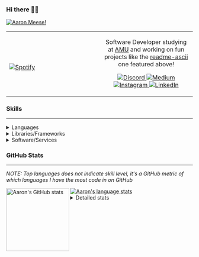 ### Hi there 👋🏻
[![Aaron Meese!](https://user-images.githubusercontent.com/17814535/88975338-a2aabf00-d27f-11ea-963f-8a19608716b4.png)](https://github.com/ajmeese7/readme-ascii "README ASCII")

<!-- Modified from project here: https://github.com/novatorem/novatorem -->
<table width="100%"> 
  <tr>
  <td width="50%">
      
&nbsp; <br> [![Spotify](https://ajmeese7.vercel.app/api/spotify)](https://open.spotify.com/user/ajmeese)

  </td>
  <td width="50%">

<p align="center">
Software Developer studying at <a href="https://www.amu.apus.edu/">AMU</a> and working on fun 
projects like the <a href="https://github.com/ajmeese7/readme-ascii">readme-ascii</a> one featured above!
</p>
<p align="center">
  <a href="https://discord.gg/PxRTQg3">
    <img src="https://img.shields.io/badge/discord-ajmeese7%234835-369?style=flat-square&logo=discord&logoColor=white&color=purple" alt="Discord" title="Discord">
  </a>
  <a href="https://link.aaronmeese.com/medium">
    <img src="https://img.shields.io/badge/medium-ajmeese7-1DB954?style=flat-square&logo=medium&logoColor=white" alt="Medium" title="Medium">
  </a>
  <br />
  <a href="https://link.aaronmeese.com/instagram">
    <img src="https://img.shields.io/badge/instagram-ajmeese7-1DB954?style=flat-square&logo=instagram&logoColor=white&color=c13584" alt="Instagram" title="Instagram">
  </a>
  <a href="https://link.aaronmeese.com/linkedin">
    <img src="https://img.shields.io/badge/linkedIn-aaronmeese-1DB954?style=flat-square&logo=linkedin&logoColor=white&color=blue" alt="LinkedIn" title="LinkedIn">
  </a>
</p>
  </td>
  </table>

[//]: <> (The `&nbsp;` is to have Aphelion take up more space)

### Skills ###
----
<details>
<summary>Languages</summary>

+ JavaScript
+ HTML
+ CSS
    + [README ASCII](https://github.com/ajmeese7/readme-ascii)
+ PHP
    + [Coupon Booked](https://github.com/ajmeese7/coupon-booked)
    + [Steam Summary](https://github.com/ajmeese7/steam-summary)
+ Java
    + [BRCC Java](https://github.com/ajmeese7/brcc-java)
    + [Euler Problems](https://github.com/ajmeese7/euler-problems)

</details>
<details>
<summary>Libraries/Frameworks</summary>

+ NodeJS
    + [Snapchat Share](https://github.com/ajmeese7/snapchat-share)
    + [FRC Spreadsheets](https://github.com/ajmeese7/frc-spreadsheets)
+ Cordova
+ React Native
+ jQuery
+ Discord.js
    + [Spambot](https://github.com/ajmeese7/spambot)
    + [Automatic Reactions](https://github.com/ajmeese7/automatic-reactions)
    + [Multiple Reactions](https://github.com/ajmeese7/multiple-reactions)
    + [Galley Calls](https://github.com/ajmeese7/galley-calls)
    + [Tatsu Toolbox](https://github.com/ajmeese7/tatsu-toolbox)
+ Puppeteer
    + [README ASCII](https://github.com/ajmeese7/readme-ascii)
    + [Dynamic Page Retrieval](https://github.com/ajmeese7/dynamic-page-retrieval)
+ Nightmare.js
    + [Steam Queue Clicker](https://github.com/ajmeese7/steam-queue-clicker)
    + [Repbot](https://github.com/ajmeese7/repbot)
+ Express
    + [Galley Calls](https://github.com/ajmeese7/galley-calls)
+ pdf-lib
+ async

</details>
<details>
<summary>Software/Services</summary>

+ Wallpaper Engine
    + [Random Wallpaper](https://github.com/ajmeese7/random-wallpaper)
    + [Image of the Day](https://github.com/ajmeese7/image-of-the-day)
+ phpMyAdmin
+ cPanel
+ Cloudinary
+ Cloudflare Workers
+ Firefox Extensions
    + [Chess Next Move](https://github.com/ajmeese7/chess-next-move)
    + [Gmail Label Organizer](https://github.com/ajmeese7/gmail-label-organizer)
+ Google Analytics
+ Heroku
+ Nexmo
+ Twilio
    + [Galley Calls](https://github.com/ajmeese7/galley-calls)
+ Sonix
    + [Galley Calls](https://github.com/ajmeese7/galley-calls)
+ Auth0
+ OneSignal

</details>

### GitHub Stats ###
----
*NOTE: Top languages does not indicate skill level, it's a GitHub metric of which languages I have the most code in on GitHub*

<a href="https://profile-summary-for-github.com/user/ajmeese7">
  <img align="left" height="170px" src="https://github-readme-stats.vercel.app/api?username=ajmeese7&show_icons=true&line_height=27&count_private=true&include_all_commits=true" alt="Aaron's GitHub stats"/>
  <img src="https://github-readme-stats.vercel.app/api/top-langs/?username=ajmeese7&hide_langs_below=5&layout=compact" alt="Aaron's language stats"/>
</a>

<details>
<summary>Detailed stats</summary>

### :zap: Recent Activity
<!--START_SECTION:activity-->
1. 🗣 Commented on [#6](https://github.com/ajmeese7/readme-ascii/issues/6) in [ajmeese7/readme-ascii](https://github.com/ajmeese7/readme-ascii)
2. 🎉 Merged PR [#2](https://github.com/ajmeese7/steam-queue-clicker/pull/2) in [ajmeese7/steam-queue-clicker](https://github.com/ajmeese7/steam-queue-clicker)
3. 🎉 Merged PR [#1](https://github.com/ajmeese7/steam-queue-clicker/pull/1) in [ajmeese7/steam-queue-clicker](https://github.com/ajmeese7/steam-queue-clicker)
4. 🗣 Commented on [#6](https://github.com/ajmeese7/readme-ascii/issues/6) in [ajmeese7/readme-ascii](https://github.com/ajmeese7/readme-ascii)
5. 🗣 Commented on [#4](https://github.com/ajmeese7/automatic-reactions/issues/4) in [ajmeese7/automatic-reactions](https://github.com/ajmeese7/automatic-reactions)
<!--END_SECTION:activity-->

### 🧐 Waka Stats
<!--START_SECTION:waka-->
**🐱 My Github Data** 

> 🏆 45 Contributions in the Year 2021
 > 
> 📦 60.8 kB Used in Github's Storage 
 > 
> 🚫 Not Opted to Hire
 > 
> 📜 47 Public Repositories 
 > 
> 🔑 17 Private Repositories  
 > 
**I'm an Early 🐤** 

```text
🌞 Morning    300 commits    ████████░░░░░░░░░░░░░░░░░   35.13% 
🌆 Daytime    371 commits    ██████████░░░░░░░░░░░░░░░   43.44% 
🌃 Evening    176 commits    █████░░░░░░░░░░░░░░░░░░░░   20.61% 
🌙 Night      7 commits      ░░░░░░░░░░░░░░░░░░░░░░░░░   0.82%

```
📅 **I'm Most Productive on Saturday** 

```text
Monday       104 commits    ███░░░░░░░░░░░░░░░░░░░░░░   12.18% 
Tuesday      102 commits    ███░░░░░░░░░░░░░░░░░░░░░░   11.94% 
Wednesday    90 commits     ██░░░░░░░░░░░░░░░░░░░░░░░   10.54% 
Thursday     100 commits    ███░░░░░░░░░░░░░░░░░░░░░░   11.71% 
Friday       126 commits    ███░░░░░░░░░░░░░░░░░░░░░░   14.75% 
Saturday     171 commits    █████░░░░░░░░░░░░░░░░░░░░   20.02% 
Sunday       161 commits    ████░░░░░░░░░░░░░░░░░░░░░   18.85%

```


📊 **This Week I Spent My Time On** 

```text
⌚︎ Time Zone: America/Chicago

💬 Programming Languages: 
JavaScript               5 hrs 25 mins       ██████████████████░░░░░░░   74.2% 
JSON                     42 mins             ██░░░░░░░░░░░░░░░░░░░░░░░   9.76% 
Markdown                 33 mins             ██░░░░░░░░░░░░░░░░░░░░░░░   7.7% 
Python                   17 mins             █░░░░░░░░░░░░░░░░░░░░░░░░   3.91% 
HTML                     12 mins             ░░░░░░░░░░░░░░░░░░░░░░░░░   2.77%

🐱‍💻 Projects: 
coupon-booked            4 hrs 33 mins       ███████████████░░░░░░░░░░   62.32% 
mobile-app               2 hrs 13 mins       ███████░░░░░░░░░░░░░░░░░░   30.53% 
ajmeese7                 29 mins             █░░░░░░░░░░░░░░░░░░░░░░░░   6.75% 
smoke-pit-playlist       1 min               ░░░░░░░░░░░░░░░░░░░░░░░░░   0.4% 
mobile                   0 secs              ░░░░░░░░░░░░░░░░░░░░░░░░░   0.01%

```

**I Mostly Code in JavaScript** 

```text
JavaScript               27 repos            ██████████████░░░░░░░░░░░   57.45% 
HTML                     7 repos             ███░░░░░░░░░░░░░░░░░░░░░░   14.89% 
Java                     4 repos             ██░░░░░░░░░░░░░░░░░░░░░░░   8.51% 
CSS                      3 repos             █░░░░░░░░░░░░░░░░░░░░░░░░   6.38% 
Python                   3 repos             █░░░░░░░░░░░░░░░░░░░░░░░░   6.38%

```



<!--END_SECTION:waka-->
</details>
